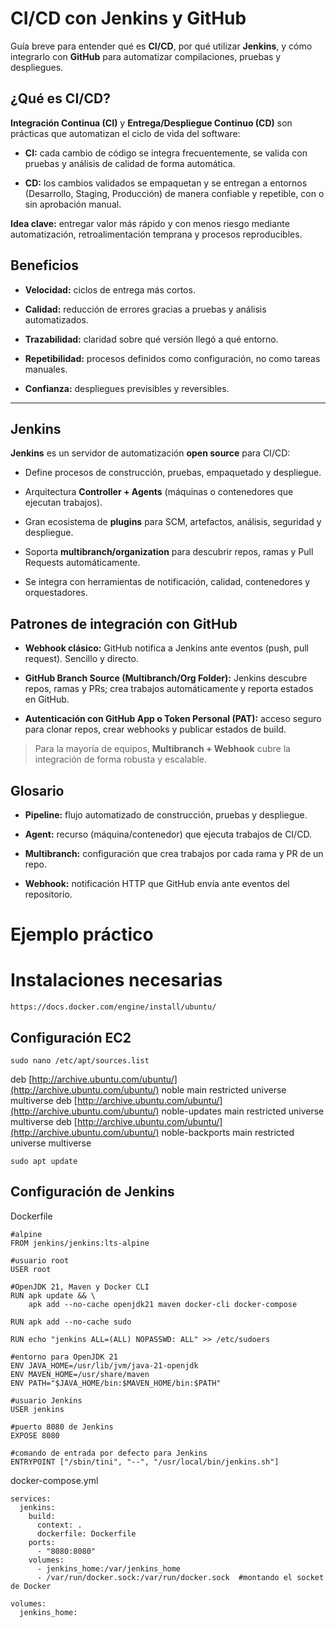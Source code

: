 
# CI/CD con Jenkins y GitHub

Guía breve para entender qué es **CI/CD**, por qué utilizar **Jenkins**, y cómo integrarlo con **GitHub** para automatizar compilaciones, pruebas y despliegues.

## ¿Qué es CI/CD?

**Integración Continua (CI)** y **Entrega/Despliegue Continuo (CD)** son prácticas que automatizan el ciclo de vida del software:

-   **CI:** cada cambio de código se integra frecuentemente, se valida con pruebas y análisis de calidad de forma automática.
    
-   **CD:** los cambios validados se empaquetan y se entregan a entornos (Desarrollo, Staging, Producción) de manera confiable y repetible, con o sin aprobación manual.
    

**Idea clave:** entregar valor más rápido y con menos riesgo mediante automatización, retroalimentación temprana y procesos reproducibles.

## Beneficios

-   **Velocidad:** ciclos de entrega más cortos.
    
-   **Calidad:** reducción de errores gracias a pruebas y análisis automatizados.
    
-   **Trazabilidad:** claridad sobre qué versión llegó a qué entorno.
    
-   **Repetibilidad:** procesos definidos como configuración, no como tareas manuales.
    
-   **Confianza:** despliegues previsibles y reversibles.
    

----------

## Jenkins

**Jenkins** es un servidor de automatización **open source** para CI/CD:

-   Define procesos de construcción, pruebas, empaquetado y despliegue.
    
-   Arquitectura **Controller + Agents** (máquinas o contenedores que ejecutan trabajos).
    
-   Gran ecosistema de **plugins** para SCM, artefactos, análisis, seguridad y despliegue.
    
-   Soporta **multibranch/organization** para descubrir repos, ramas y Pull Requests automáticamente.
    
-   Se integra con herramientas de notificación, calidad, contenedores y orquestadores.


## Patrones de integración con GitHub

-   **Webhook clásico:** GitHub notifica a Jenkins ante eventos (push, pull request). Sencillo y directo.
    
-   **GitHub Branch Source (Multibranch/Org Folder):** Jenkins descubre repos, ramas y PRs; crea trabajos automáticamente y reporta estados en GitHub.
    
-   **Autenticación con GitHub App o Token Personal (PAT):** acceso seguro para clonar repos, crear webhooks y publicar estados de build.
    

> Para la mayoría de equipos, **Multibranch + Webhook** cubre la integración de forma robusta y escalable.

## Glosario

-   **Pipeline:** flujo automatizado de construcción, pruebas y despliegue.
    
-   **Agent:** recurso (máquina/contenedor) que ejecuta trabajos de CI/CD.
    
-   **Multibranch:** configuración que crea trabajos por cada rama y PR de un repo.
    
-   **Webhook:** notificación HTTP que GitHub envía ante eventos del repositorio.   

# Ejemplo práctico

# Instalaciones necesarias

    https://docs.docker.com/engine/install/ubuntu/

## Configuración EC2

    sudo nano /etc/apt/sources.list

deb [http://archive.ubuntu.com/ubuntu/](http://archive.ubuntu.com/ubuntu/) noble main restricted universe multiverse deb [http://archive.ubuntu.com/ubuntu/](http://archive.ubuntu.com/ubuntu/) noble-updates main restricted universe multiverse deb [http://archive.ubuntu.com/ubuntu/](http://archive.ubuntu.com/ubuntu/) noble-backports main restricted universe multiverse

    sudo apt update

## Configuración de Jenkins
Dockerfile

    #alpine
    FROM jenkins/jenkins:lts-alpine
    
    #usuario root 
    USER root
    
    #OpenJDK 21, Maven y Docker CLI
    RUN apk update && \
        apk add --no-cache openjdk21 maven docker-cli docker-compose
    
    RUN apk add --no-cache sudo
    
    RUN echo "jenkins ALL=(ALL) NOPASSWD: ALL" >> /etc/sudoers
    
    #entorno para OpenJDK 21
    ENV JAVA_HOME=/usr/lib/jvm/java-21-openjdk
    ENV MAVEN_HOME=/usr/share/maven
    ENV PATH="$JAVA_HOME/bin:$MAVEN_HOME/bin:$PATH"
    
    #usuario Jenkins
    USER jenkins
    
    #puerto 8080 de Jenkins
    EXPOSE 8080
    
    #comando de entrada por defecto para Jenkins
    ENTRYPOINT ["/sbin/tini", "--", "/usr/local/bin/jenkins.sh"]

docker-compose.yml

    services:
      jenkins:
        build:
          context: .
          dockerfile: Dockerfile
        ports:
          - "8080:8080"
        volumes:
          - jenkins_home:/var/jenkins_home
          - /var/run/docker.sock:/var/run/docker.sock  #montando el socket de Docker
    
    volumes:
      jenkins_home:
  

